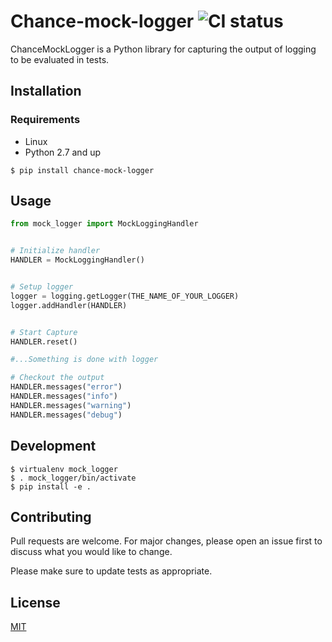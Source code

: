 # Chance-mock-logger ![CI status](https://img.shields.io/badge/build-passing-brightgreen.svg)

ChanceMockLogger is a Python library for capturing the output of logging to be evaluated in tests.

## Installation

### Requirements
* Linux
* Python 2.7 and up

`$ pip install chance-mock-logger`

## Usage

```python
from mock_logger import MockLoggingHandler


# Initialize handler
HANDLER = MockLoggingHandler()


# Setup logger
logger = logging.getLogger(THE_NAME_OF_YOUR_LOGGER)
logger.addHandler(HANDLER)


# Start Capture
HANDLER.reset()

#...Something is done with logger

# Checkout the output
HANDLER.messages("error")
HANDLER.messages("info")
HANDLER.messages("warning")
HANDLER.messages("debug")
```

## Development
```
$ virtualenv mock_logger
$ . mock_logger/bin/activate
$ pip install -e .
```

## Contributing
Pull requests are welcome. For major changes, please open an issue first to discuss what you would like to change.

Please make sure to update tests as appropriate.

## License
[MIT](https://choosealicense.com/licenses/mit/)
